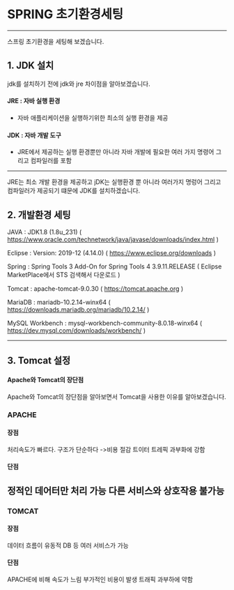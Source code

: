# SPRING 초기환경세팅

------

스프링 초기환경을 세팅해 보겠습니다.

## 1. JDK 설치

jdk를 설치하기 전에 jdk와 jre 차이점을 알아보겠습니다.

#### JRE : 자바 실행 환경
 - 자바 애플리케이션을 실행하기위한 최소의 실행 환경을 제공
#### JDK : 자바 개발 도구
 - JRE에서 제공하는 실행 환경뿐만 아니라 자바 개발에 필요한 여러 가지 명령어 그리고 컴파일러를 포함

--------------------



JRE는 최소 개발 환경을 제공하고 jDK는 실행환경 뿐 아니라 여러가지 명렁어 그리고 컴파일러가 제공되기 떄문에 JDK를 설치하겠습니다.

## 2. 개발환경 세팅

JAVA : JDK1.8 (1.8u_231)
  ( https://www.oracle.com/technetwork/java/javase/downloads/index.html )
  
Eclipse : Version: 2019-12 (4.14.0)
  ( https://www.eclipse.org/downloads )
  
Spring : Spring Tools 3 Add-On for Spring Tools 4 3.9.11.RELEASE
  ( Eclipse MarketPlace에서 STS 검색해서 다운로드 )
  
Tomcat : apache-tomcat-9.0.30
  ( https://tomcat.apache.org )
  
MariaDB : mariadb-10.2.14-winx64 
  ( https://downloads.mariadb.org/mariadb/10.2.14/ )
  
MySQL Workbench : mysql-workbench-community-8.0.18-winx64
  ( https://dev.mysql.com/downloads/workbench/ )

---------------------

## 3. Tomcat 설정

#### Apache와 Tomcat의 장단점

Apache와 Tomcat의 장단점을 알아보면서 Tomcat을 사용한 이유를 알아보겠습니다.



### APACHE 

#### 장점 
처리속도가 빠르다.
구조가 단순하다 ->비용 절감
트이터 트레픽 과부화에 강함

#### 단점
정적인 데어터만 처리 가능
다른 서비스와 상호작용 불가능
---------------------------

### TOMCAT

#### 장점
데이터 흐름이 유동적
DB 등 여러 서비스가 가능

#### 단점

APACHE에 비해 속도가 느림
부가적인 비용이 발생
트래픽 과부하에 약함














